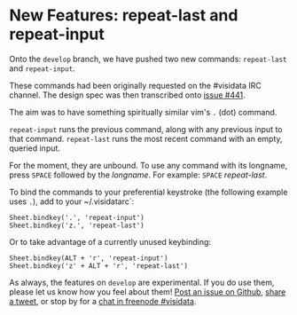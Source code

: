 # New Features: repeat-last and repeat-input

Onto the `develop` branch, we have pushed two new commands: `repeat-last` and `repeat-input`.

These commands had been originally requested on the #visidata IRC channel. The design spec was then transcribed onto [issue #441](https://github.com/saulpw/visidata/issues/441).

The aim was to have something spiritually similar vim's `.` (dot) command.

`repeat-input` runs the previous command, along with any previous input to that command. `repeat-last` runs the most recent command with an empty, queried input.

For the moment, they are unbound. To use any command with its longname, press `SPACE` followed by the *longname*. For example: `SPACE` *repeat-last*.

To bind the commands to your preferential keystroke (the following example uses `.`), add to your ~/.visidatarc`:

~~~
Sheet.bindkey('.', 'repeat-input')
Sheet.bindkey('z.', 'repeat-last')
~~~

Or to take advantage of a currently unused keybinding:

~~~
Sheet.bindkey(ALT + 'r', 'repeat-input')
Sheet.bindkey('z' + ALT + 'r', 'repeat-last')
~~~

As always, the features on `develop` are experimental. If you do use them, please let us know how you feel about them! [Post an issue on Github](https://github.com/saulpw/visidata/issues/new), [share a tweet](https://twitter.com/VisiData), or stop by for a [chat in freenode #visidata](https://webchat.freenode.net/).

##
